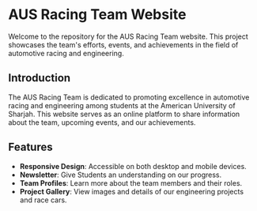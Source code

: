 # AUS Racing Team Website

Welcome to the repository for the AUS Racing Team website. 
This project showcases the team's efforts, events, and achievements in the field of automotive racing and engineering.

## Introduction

The AUS Racing Team is dedicated to promoting excellence in automotive racing and engineering among students at the American University of Sharjah. 
This website serves as an online platform to share information about the team, upcoming events, and our achievements.

## Features

- **Responsive Design**: Accessible on both desktop and mobile devices.
- **Newsletter**: Give Students an understanding on our progress.
- **Team Profiles**: Learn more about the team members and their roles.
- **Project Gallery**: View images and details of our engineering projects and race cars.
